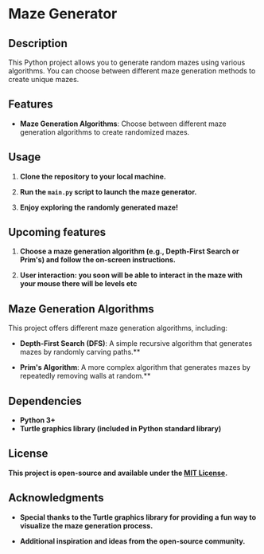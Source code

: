 # Maze Generator

## Description

This Python project allows you to generate random mazes using various algorithms. You can choose between different maze generation methods to create unique mazes.

## Features

- **Maze Generation Algorithms**: Choose between different maze generation algorithms to create randomized mazes.


## Usage

1. **Clone the repository to your local machine.**

2. **Run the `main.py` script to launch the maze generator.**

3. **Enjoy exploring the randomly generated maze!**


## Upcoming features

1. **Choose a maze generation algorithm (e.g., Depth-First Search or Prim's) and follow the on-screen instructions.**

2. **User interaction: you soon will be able to interact in the maze with your mouse there will be levels etc**

## Maze Generation Algorithms

This project offers different maze generation algorithms, including:

- **Depth-First Search (DFS)**: A simple recursive algorithm that generates mazes by randomly carving paths.**

- **Prim's Algorithm**: A more complex algorithm that generates mazes by repeatedly removing walls at random.**

## Dependencies

- **Python 3+**
- **Turtle graphics library (included in Python standard library)**

## License

**This project is open-source and available under the [MIT License](LICENSE).**

## Acknowledgments

- **Special thanks to the Turtle graphics library for providing a fun way to visualize the maze generation process.**

- **Additional inspiration and ideas from the open-source community.**

